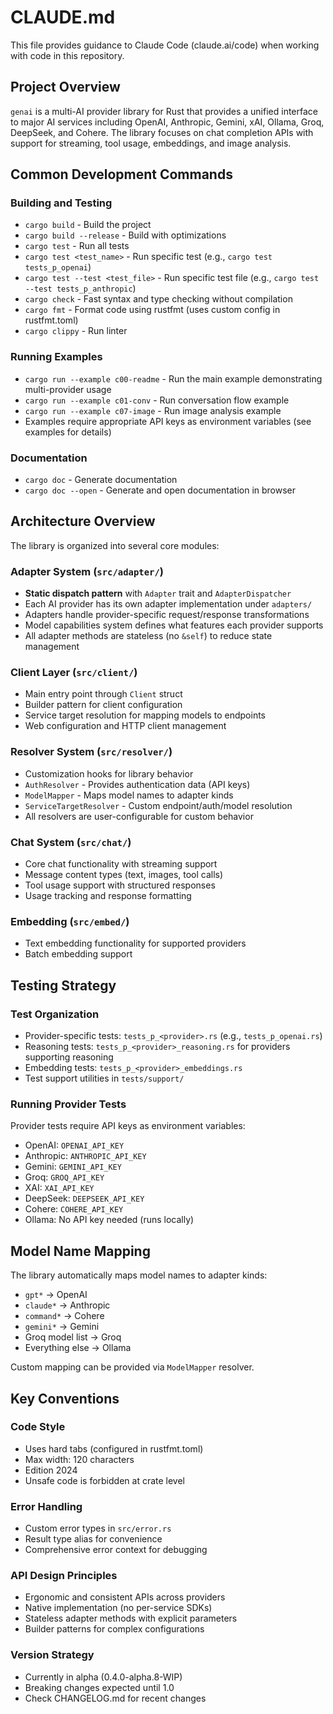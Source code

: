 # CLAUDE.md

This file provides guidance to Claude Code (claude.ai/code) when working with code in this repository.

## Project Overview

`genai` is a multi-AI provider library for Rust that provides a unified interface to major AI services including OpenAI, Anthropic, Gemini, xAI, Ollama, Groq, DeepSeek, and Cohere. The library focuses on chat completion APIs with support for streaming, tool usage, embeddings, and image analysis.

## Common Development Commands

### Building and Testing
- `cargo build` - Build the project
- `cargo build --release` - Build with optimizations
- `cargo test` - Run all tests
- `cargo test <test_name>` - Run specific test (e.g., `cargo test tests_p_openai`)
- `cargo test --test <test_file>` - Run specific test file (e.g., `cargo test --test tests_p_anthropic`)
- `cargo check` - Fast syntax and type checking without compilation
- `cargo fmt` - Format code using rustfmt (uses custom config in rustfmt.toml)
- `cargo clippy` - Run linter

### Running Examples
- `cargo run --example c00-readme` - Run the main example demonstrating multi-provider usage
- `cargo run --example c01-conv` - Run conversation flow example
- `cargo run --example c07-image` - Run image analysis example
- Examples require appropriate API keys as environment variables (see examples for details)

### Documentation
- `cargo doc` - Generate documentation
- `cargo doc --open` - Generate and open documentation in browser

## Architecture Overview

The library is organized into several core modules:

### Adapter System (`src/adapter/`)
- **Static dispatch pattern** with `Adapter` trait and `AdapterDispatcher`
- Each AI provider has its own adapter implementation under `adapters/`
- Adapters handle provider-specific request/response transformations
- Model capabilities system defines what features each provider supports
- All adapter methods are stateless (no `&self`) to reduce state management

### Client Layer (`src/client/`)
- Main entry point through `Client` struct
- Builder pattern for client configuration
- Service target resolution for mapping models to endpoints
- Web configuration and HTTP client management

### Resolver System (`src/resolver/`)
- Customization hooks for library behavior
- `AuthResolver` - Provides authentication data (API keys)
- `ModelMapper` - Maps model names to adapter kinds
- `ServiceTargetResolver` - Custom endpoint/auth/model resolution
- All resolvers are user-configurable for custom behavior

### Chat System (`src/chat/`)
- Core chat functionality with streaming support
- Message content types (text, images, tool calls)
- Tool usage support with structured responses
- Usage tracking and response formatting

### Embedding (`src/embed/`)
- Text embedding functionality for supported providers
- Batch embedding support

## Testing Strategy

### Test Organization
- Provider-specific tests: `tests_p_<provider>.rs` (e.g., `tests_p_openai.rs`)
- Reasoning tests: `tests_p_<provider>_reasoning.rs` for providers supporting reasoning
- Embedding tests: `tests_p_<provider>_embeddings.rs`
- Test support utilities in `tests/support/`

### Running Provider Tests
Provider tests require API keys as environment variables:
- OpenAI: `OPENAI_API_KEY`
- Anthropic: `ANTHROPIC_API_KEY`
- Gemini: `GEMINI_API_KEY`
- Groq: `GROQ_API_KEY`
- XAI: `XAI_API_KEY`
- DeepSeek: `DEEPSEEK_API_KEY`
- Cohere: `COHERE_API_KEY`
- Ollama: No API key needed (runs locally)

## Model Name Mapping

The library automatically maps model names to adapter kinds:
- `gpt*` → OpenAI
- `claude*` → Anthropic
- `command*` → Cohere
- `gemini*` → Gemini
- Groq model list → Groq
- Everything else → Ollama

Custom mapping can be provided via `ModelMapper` resolver.

## Key Conventions

### Code Style
- Uses hard tabs (configured in rustfmt.toml)
- Max width: 120 characters
- Edition 2024
- Unsafe code is forbidden at crate level

### Error Handling
- Custom error types in `src/error.rs`
- Result type alias for convenience
- Comprehensive error context for debugging

### API Design Principles
- Ergonomic and consistent APIs across providers
- Native implementation (no per-service SDKs)
- Stateless adapter methods with explicit parameters
- Builder patterns for complex configurations

### Version Strategy
- Currently in alpha (0.4.0-alpha.8-WIP)
- Breaking changes expected until 1.0
- Check CHANGELOG.md for recent changes